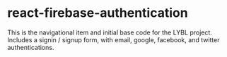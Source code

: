 # react-firebase-authentication
This is the navigational item and initial base code for the LYBL project. Includes a signin / signup form, with email, google, facebook, and twitter authentications. 
